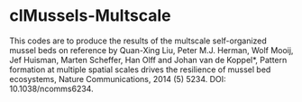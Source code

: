 # clMussels-Multscale

This codes are to produce the results of the multscale self-organized mussel beds on reference by Quan-Xing Liu, Peter M.J. Herman, Wolf Mooij, Jef Huisman, Marten Scheffer, Han Olff and Johan van de Koppel*, Pattern formation at multiple spatial scales drives the resilience of mussel bed ecosystems,
Nature Communications, 2014 (5) 5234.  DOI: 10.1038/ncomms6234.
